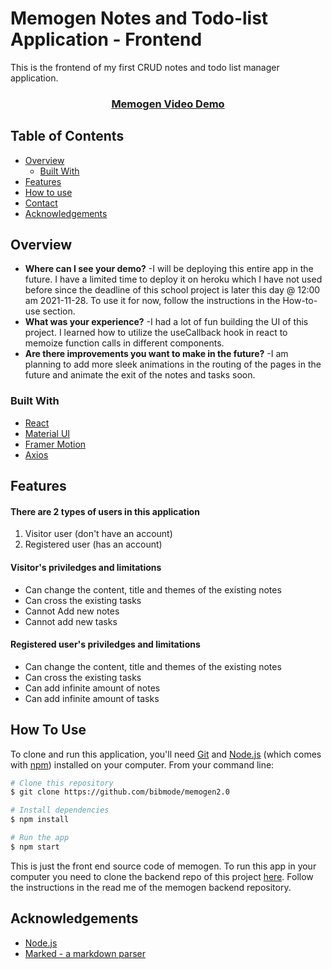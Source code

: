 <!-- Please update value in the {}  -->

# Memogen Notes and Todo-list Application - Frontend

This is the frontend of my first CRUD notes and todo list manager application.

<div align="center">
  <h3>
    <a href="https://youtu.be/C4gemNbYcis">
      Memogen Video Demo
    </a>
  </h3>
</div>


<!-- TABLE OF CONTENTS -->

## Table of Contents

- [Overview](#overview)
  - [Built With](#built-with)
- [Features](#features)
- [How to use](#how-to-use)
- [Contact](#contact)
- [Acknowledgements](#acknowledgements)

<!-- OVERVIEW -->

## Overview

- **Where can I see your demo?**
  -I will be deploying this entire app in the future. I have a limited time to deploy it on heroku which I have not used before since the deadline of this school project is later this day @ 12:00 am 2021-11-28. To use it for now, follow the instructions in the How-to-use section.
- **What was your experience?**
   -I had a lot of fun building the UI of this project. I learned how to utilize the useCallback hook in react to memoize function calls in different components.
- **Are there improvements you want to make in the future?**
   -I am planning to add more sleek animations in the routing of the pages in the future and animate the exit of the notes and tasks soon.

### Built With

<!-- This section should list any major frameworks that you built your project using. Here are a few examples.-->

- [React](https://reactjs.org/)
- [Material UI](https://mui.com/)
- [Framer Motion](https://www.framer.com/motion/)
- [Axios](https://github.com/axios/axios)

## Features

<h4>There are 2 types of users in this application</h4>
<ol>
   <li>Visitor user (don't have an account)</li>
   <li>Registered user (has an account)</li>
</ol>

<h4>Visitor's priviledges and limitations</h4>
<ul>
  <li>Can change the content, title and themes of the existing notes</li>
  <li>Can cross the existing tasks</li>
  <li>Cannot Add new notes</li>
  <li>Cannot add new tasks</li>
</ul>

<h4>Registered user's priviledges and limitations</h4>
<ul>
  <li>Can change the content, title and themes of the existing notes</li>
  <li>Can cross the existing tasks</li>
  <li>Can add infinite amount of notes</li>
  <li>Can add infinite amount of tasks</li>
</ul>

## How To Use

To clone and run this application, you'll need [Git](https://git-scm.com) and [Node.js](https://nodejs.org/en/download/) (which comes with [npm](http://npmjs.com)) installed on your computer. From your command line:

```bash
# Clone this repository
$ git clone https://github.com/bibmode/memogen2.0

# Install dependencies
$ npm install

# Run the app
$ npm start
```

This is just the front end source code of memogen. To run this app in your computer you need to clone the backend repo of this project [here](https://github.com/bibmode/memogen-backend). Follow the instructions in the read me of the memogen backend repository.

## Acknowledgements

- [Node.js](https://nodejs.org/)
- [Marked - a markdown parser](https://github.com/chjj/marked)

